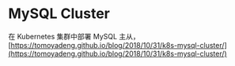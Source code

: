 # MySQL Cluster

在 Kubernetes 集群中部署 MySQL 主从， [https://tomoyadeng.github.io/blog/2018/10/31/k8s-mysql-cluster/](https://tomoyadeng.github.io/blog/2018/10/31/k8s-mysql-cluster/)
